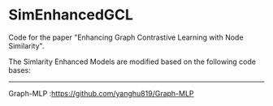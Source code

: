 # SimEnhancedGCL
Code for the paper "Enhancing Graph Contrastive Learning with Node Similarity".

The Simlarity Enhanced Models are modified based on the following code bases:

---
Graph-MLP :https://github.com/yanghu819/Graph-MLP
